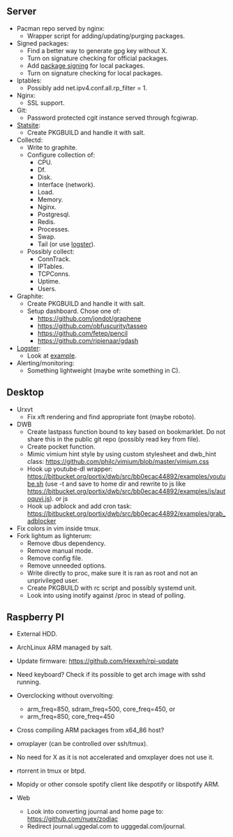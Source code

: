 Server
------
* Pacman repo served by nginx:
  - Wrapper script for adding/updating/purging packages.
* Signed packages:
  - Find a better way to generate gpg key without X.
  - Turn on signature checking for official packages.
  - Add [package signing][pkgsign] for local packages.
  - Turn on signature checking for local packages.
* Iptables:
  - Possibly add net.ipv4.conf.all.rp_filter = 1.
* Nginx:
  - SSL support.
* Git:
  - Password protected cgit instance served through fcgiwrap.
* [Statsite][statsite]:
  - Create PKGBUILD and handle it with salt.
* Collectd:
  - Write to graphite.
  - Configure collection of:
      - CPU.
      - Df.
      - Disk.
      - Interface (network).
      - Load.
      - Memory.
      - Nginx.
      - Postgresql.
      - Redis.
      - Processes.
      - Swap.
      - Tail (or use [logster][logster]).
  - Possibly collect:
      - ConnTrack.
      - IPTables.
      - TCPConns.
      - Uptime.
      - Users.
* Graphite:
  - Create PKGBUILD and handle it with salt.
  - Setup dashboard. Chose one of:
      - https://github.com/jondot/graphene
      - https://github.com/obfuscurity/tasseo
      - https://github.com/fetep/pencil
      - https://github.com/ripienaar/gdash
* [Logster][logster]:
  - Look at [example][logsterexample].
* Alerting/monitoring:
  - Something lightweight (maybe write something in C).


Desktop
-------
* Urxvt
  - Fix xft rendering and find appropriate font (maybe roboto).
* DWB
  - Create lastpass function bound to key based on bookmarklet. Do not
    share this in the public git repo (possibly read key from file).
  - Create pocket function.
  - Mimic vimium hint style by using custom stylesheet and dwb_hint class:
    https://github.com/philc/vimium/blob/master/vimium.css
  - Hook up youtube-dl wrapper:
    https://bitbucket.org/portix/dwb/src/bb0ecac44892/examples/youtube.sh
    (use -t and save to home dir and rewrite to js like
    https://bitbucket.org/portix/dwb/src/bb0ecac44892/examples/js/autoquvi.js).
    or js
  - Hook up adblock and add cron task:
    https://bitbucket.org/portix/dwb/src/bb0ecac44892/examples/grab_adblocker
* Fix colors in vim inside tmux.
* Fork lightum as lighterum:
  - Remove dbus dependency.
  - Remove manual mode.
  - Remove config file.
  - Remove unneeded options.
  - Write directly to proc, make sure it is ran as root and not an
    unprivileged user.
  - Create PKGBUILD with rc script and possibly systemd unit.
  - Look into using inotify against /proc in stead of polling.


Raspberry PI
------------
* External HDD.
* ArchLinux ARM managed by salt.
* Update firmware: https://github.com/Hexxeh/rpi-update
* Need keyboard? Check if its possible to get arch image with sshd running.
* Overclocking without overvolting:
  - arm_freq=850, sdram_freq=500, core_freq=450, or
  - arm_freq=850, core_freq=450
* Cross compiling ARM packages from x64_86 host?
* omxplayer (can be controlled over ssh/tmux).
* No need for X as it is not accelerated and omxplayer does not use it.
* rtorrent in tmux or btpd.
* Mopidy or other console spotify client like despotify or libspotify ARM.

* Web
  - Look into converting journal and home page to:
    https://github.com/nuex/zodiac
  - Redirect journal.uggedal.com to ugggedal.com/journal.


[pkgsign]: http://jasonwryan.com/blog/2012/03/23/key/
[statsite]: https://github.com/armon/statsite
[logster]: https://github.com/etsy/logster
[logsterexample]: http://www.kickflop.net/blog/2012/03/30/any-metric-graphing-with-graphite-and-syslog/
